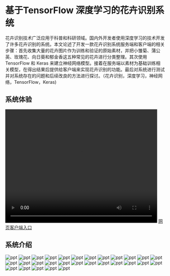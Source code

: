 # 基于TensorFlow 深度学习的花卉识别系统

花卉识别技术广泛应用于科普和科研领域。国内外开发者使用深度学习的技术开发了许多花卉识别的系统。本文论述了开发一款花卉识别系统服务端和客户端的相关步骤：首先收集大量的花卉图片作为训练和验证的原始素材，并把小雏菊、蒲公英、玫瑰花、向日葵和郁金香这五种常见的花卉进行分类整理。其次使用 TensorFlow 和 Keras 来建立神经网络模型。接着在服务端以素材为基础训练相关模型，在得出结果后提供给客户端来实现花卉识别的功能。最后对系统进行测试并对系统存在的问题和后续改良的方法进行探讨。（花卉识别，深度学习，神经网络，TensorFlow，Keras)

## 系统体验
  <video src="https://user-images.githubusercontent.com/49789119/142876156-eb88a216-4fb7-4dcd-8484-372ebfb5c297.MP4" width="480" height="360"></video>
  <a href="https://github.com/shaowennn/Flower-Recognition/tree/website" target="_blank">网页客户端入口</a>
  
## 系统介绍
![ppt](img/ppt1_01.jpg)
![ppt](img/ppt1_02.jpg)
![ppt](img/ppt1_03.jpg)
![ppt](img/ppt1_04.jpg)
![ppt](img/ppt1_05.jpg)
![ppt](img/ppt1_06.jpg)
![ppt](img/ppt1_07.jpg)
![ppt](img/ppt1_08.jpg)
![ppt](img/ppt1_09.jpg)
![ppt](img/ppt1_10.jpg)
![ppt](img/ppt1_11.jpg)
![ppt](img/ppt1_12.jpg)
![ppt](img/ppt1_13.jpg)
![ppt](img/ppt1_14.jpg)
![ppt](img/ppt1_15.jpg)
![ppt](img/ppt1_16.jpg)
![ppt](img/ppt1_17.jpg)
![ppt](img/ppt1_18.jpg)
![ppt](img/ppt1_19.jpg)
![ppt](img/ppt1_20.jpg)
![ppt](img/ppt1_21.jpg)
![ppt](img/ppt1_22.jpg)
![ppt](img/ppt1_23.jpg)
![ppt](img/ppt1_24.jpg)
![ppt](img/ppt1_25.jpg)
![ppt](img/ppt1_26.jpg)
![ppt](img/ppt1_27.jpg)
![ppt](img/ppt1_28.jpg)
![ppt](img/ppt1_29.jpg)

